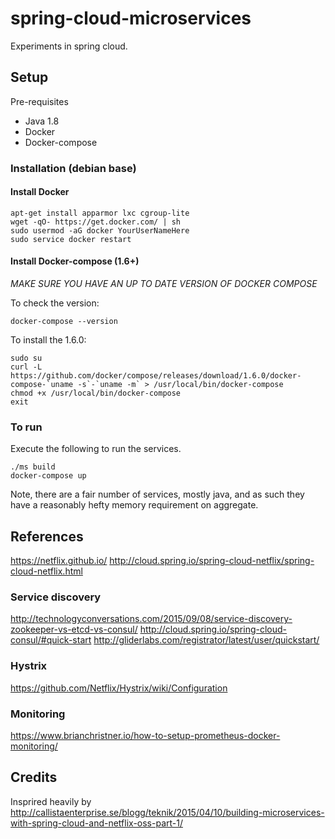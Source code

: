 # spring-cloud-microservices
Experiments in spring cloud.

## Setup

Pre-requisites
- Java 1.8
- Docker
- Docker-compose

### Installation (debian base)

#### Install Docker

    apt-get install apparmor lxc cgroup-lite
    wget -qO- https://get.docker.com/ | sh
    sudo usermod -aG docker YourUserNameHere
    sudo service docker restart

#### Install Docker-compose  (1.6+)

*MAKE SURE YOU HAVE AN UP TO DATE VERSION OF DOCKER COMPOSE*

To check the version:

    docker-compose --version

To install the 1.6.0:

    sudo su
    curl -L https://github.com/docker/compose/releases/download/1.6.0/docker-compose-`uname -s`-`uname -m` > /usr/local/bin/docker-compose
    chmod +x /usr/local/bin/docker-compose
    exit

### To run

Execute the following to run the services.

    ./ms build
    docker-compose up

Note, there are a fair number of services, mostly java, and as such they have a reasonably hefty memory requirement on aggregate.

## References

https://netflix.github.io/
http://cloud.spring.io/spring-cloud-netflix/spring-cloud-netflix.html

### Service discovery
http://technologyconversations.com/2015/09/08/service-discovery-zookeeper-vs-etcd-vs-consul/
http://cloud.spring.io/spring-cloud-consul/#quick-start
http://gliderlabs.com/registrator/latest/user/quickstart/

### Hystrix

https://github.com/Netflix/Hystrix/wiki/Configuration

### Monitoring
https://www.brianchristner.io/how-to-setup-prometheus-docker-monitoring/

## Credits

Insprired heavily by
http://callistaenterprise.se/blogg/teknik/2015/04/10/building-microservices-with-spring-cloud-and-netflix-oss-part-1/